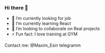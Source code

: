 ### Hi there 👋

- 🔭 I’m currently looking for job
- 🌱 I’m currently learning React
- 👯 I’m looking to collaborate on Real projects
- ⚡ Fun fact: I love training at GYM

Contact me: @Maxim_Esin telegramm

